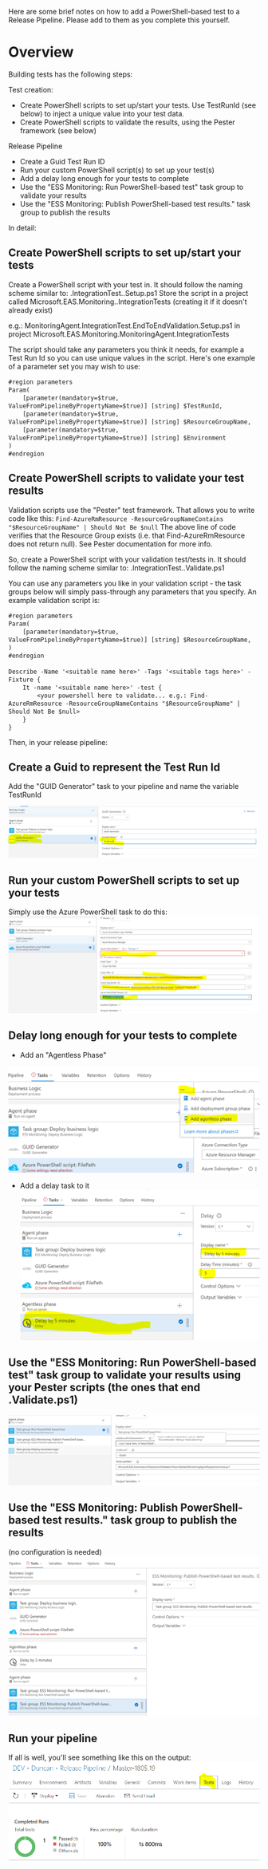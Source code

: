 Here are some brief notes on how to add a PowerShell-based test to a Release Pipeline. Please add to them as you complete this yourself.

# Overview
Building tests has the following steps:

Test creation:
- Create PowerShell scripts to set up/start your tests. Use TestRunId (see below) to inject a unique value into your test data.
- Create PowerShell scripts to validate the results, using the Pester framework (see below)

Release Pipeline
- Create a Guid Test Run ID
- Run your custom PowerShell script(s) to set up your test(s) 
- Add a delay long enough for your tests to complete
- Use the "ESS Monitoring: Run PowerShell-based test" task group to validate your results
- Use the "ESS Monitoring: Publish PowerShell-based test results." task group to publish the results

In detail:
## Create PowerShell scripts to set up/start your tests

Create a PowerShell script with your test in. It should follow the naming scheme similar to:
<Solution Area>.IntegrationTest.<Test Name>.Setup.ps1
Store the script in a project called Microsoft.EAS.Monitoring.<Solution Area>.IntegrationTests (creating it if it doesn't already exist)

e.g.:
MonitoringAgent.IntegrationTest.EndToEndValidation.Setup.ps1 in project Microsoft.EAS.Monitoring.MonitoringAgent.IntegrationTests

The script should take any parameters you think it needs, for example a Test Run Id so you can use unique values in the script. Here's one example of a parameter set you may wish to use:

```
#region parameters
Param(
	[parameter(mandatory=$true, ValueFromPipelineByPropertyName=$true)] [string] $TestRunId,
	[parameter(mandatory=$true, ValueFromPipelineByPropertyName=$true)] [string] $ResourceGroupName,
	[parameter(mandatory=$true, ValueFromPipelineByPropertyName=$true)] [string] $Environment
)
#endregion
```

## Create PowerShell scripts to validate your test results
Validation scripts use the "Pester" test framework. That allows you to write code like this:
`Find-AzureRmResource -ResourceGroupNameContains "$ResourceGroupName" | Should Not Be $null`
The above line of code verifies that the Resource Group exists (i.e. that Find-AzureRmResource does not return null). See Pester documentation for more info.

So, create a PowerShell script with your validation test/tests in. It should follow the naming scheme similar to:
<Solution Area>.IntegrationTest.<Test Name>.Validate.ps1

You can use any parameters you like in your validation script - the task groups below will simply pass-through any parameters that you specify. An example validation script is:
```
#region parameters
Param(
	[parameter(mandatory=$true, ValueFromPipelineByPropertyName=$true)] [string] $ResourceGroupName,
)
#endregion

Describe -Name '<suitable name here>' -Tags '<suitable tags here>' -Fixture {
    It -name '<suitable name here>' -test {
        <your powershell here to validate... e.g.: Find-AzureRmResource -ResourceGroupNameContains "$ResourceGroupName" | Should Not Be $null>
    }
}
```
 
Then, in your release pipeline:

## Create a Guid to represent the Test Run Id
Add the "GUID Generator" task to your pipeline and name the variable TestRunId

![image.png](.attachments/image-89885041-b121-49e2-b939-37844a7043d9.png)

## Run your custom PowerShell scripts to set up your tests
Simply use the Azure PowerShell task to do this:
![image.png](.attachments/image-954cb771-040f-4b8b-bd08-e91e62273c99.png)

## Delay long enough for your tests to complete
- Add an "Agentless Phase"

![image.png](.attachments/image-71ec113b-0269-4413-b290-7aff56ec3b3d.png)

- Add a delay task to it
![image.png](.attachments/image-4d166db9-cfdf-4d4d-b84e-c8fd5a5b5492.png)

## Use the "ESS Monitoring: Run PowerShell-based test" task group to validate your results using your Pester scripts (the ones that end .Validate.ps1)
![image.png](.attachments/image-0e88bba4-d226-4459-a4b3-3203ad6f0e99.png)

## Use the "ESS Monitoring: Publish PowerShell-based test results." task group to publish the results
(no configuration is needed)
![image.png](.attachments/image-bb87d39e-e7d0-409f-8be7-bbebd0ca1801.png)

## Run your pipeline
If all is well, you'll see something like this on the output:
![image.png](.attachments/image-e487c2c6-7814-463d-8bfc-6f86a214092a.png)